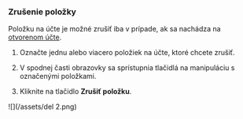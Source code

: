 ### Zrušenie položky

Položku na účte je možné zrušiť iba v prípade, ak sa nachádza na [otvorenom účte](http://docs.papayapos.sk/sk/sprava_uctov/praca_s_uctom.html#stav-tu).

1. Označte jednu alebo viacero položiek na účte, ktoré chcete zrušiť.

2. V spodnej časti obrazovky sa sprístupnia tlačidlá na manipuláciu s označenými položkami.

3. Kliknite na tlačidlo **Zrušiť položku**.


![](/assets/del 2.png)

